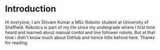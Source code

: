 # Introduction
Hi everyone, I am Shivam Kumar a MSc Robotic student at University of Sheffield. 
Robotics is part of my life since my undergrade where I first time heard and learned about manual contol and line follower robots.
But at that time i didn't know much about GitHub and hence little behind here.
Thanks for reading.
